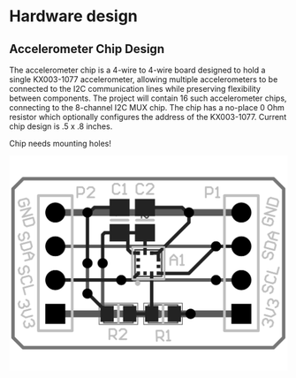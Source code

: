 
# Hardware design

## Accelerometer Chip Design

The accelerometer chip is a 4-wire to 4-wire board designed to hold a single KX003-1077 accelerometer, allowing multiple accelerometers to be connected to the I2C communication lines while preserving flexibility between components.  The project will contain 16 such accelerometer chips, connecting to the 8-channel I2C MUX chip.  The chip has a no-place 0 Ohm resistor which optionally configures the address of the KX003-1077.  Current chip design is .5 x .8 inches.

Chip needs mounting holes!

![alt text](Layouts/AccelerometerChipLayout.png "Accelerometer Chip Layout")
